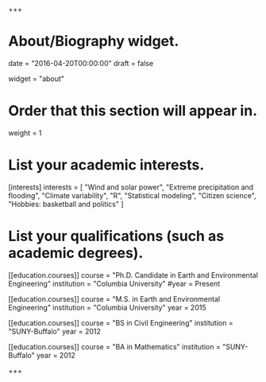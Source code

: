 +++
# About/Biography widget.

date = "2016-04-20T00:00:00"
draft = false

widget = "about"

# Order that this section will appear in.
weight = 1

# List your academic interests.
[interests]
  interests = [
    "Wind and solar power",
    "Extreme precipitation and flooding",
    "Climate variability",
    "R",
    "Statistical modeling",
    "Citizen science",
    "Hobbies: basketball and politics"
  ]

# List your qualifications (such as academic degrees).
[[education.courses]] 
course = "Ph.D. Candidate in Earth and Environmental Engineering" 
institution = "Columbia University" 
#year = Present

[[education.courses]] 
course = "M.S. in Earth and Environmental Engineering" 
institution = "Columbia University" 
year = 2015

[[education.courses]]
  course = "BS in Civil Engineering"
  institution = "SUNY-Buffalo"
  year = 2012
  
[[education.courses]]
  course = "BA in Mathematics"
  institution = "SUNY-Buffalo"
  year = 2012
 
+++



